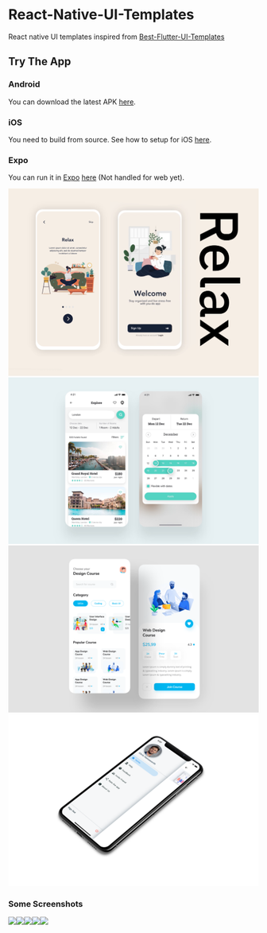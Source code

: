 # React-Native-UI-Templates

React native UI templates inspired from [Best-Flutter-UI-Templates](https://github.com/mitesh77/Best-Flutter-UI-Templates)

## Try The App

### Android

You can download the latest APK [here](https://github.com/Aashu-Dubey/React-Native-UI-Templates/raw/main/images/07-03-2022.apk).

### iOS

You need to build from source. See how to setup for iOS [here](https://reactnative.dev/docs/next/environment-setup).

### Expo

You can run it in [Expo](https://docs.expo.io) [here](https://snack.expo.io/@ashu_dubey/react-native-ui-templates) (Not handled for web yet).

![Image](react_native_UI_Templates/res/introduction_animation/introduction_animation.png)
![Image](react_native_UI_Templates/res/hotel/hotel_booking.png)
![Image](react_native_UI_Templates/res/design_course/design_course.png)
![Image](images/custom_drawer.png)

### Some Screenshots

<img src="images/custom_drawer.gif" height="300em"><img src="images/introduction_animation.gif" height="300em"><img src="images/hotel.gif" height="300em"><img src="images/design_course.gif" height="300em"><img src="images/app_tour_darkMode.gif" height="300em" />
